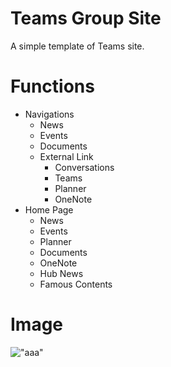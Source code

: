 # Teams Group Site
A simple template of Teams site.  
  
# Functions
- Navigations
    - News
    - Events
    - Documents
    - External Link
        - Conversations
        - Teams
        - Planner
        - OneNote
- Home Page
    - News
    - Events
    - Planner
    - Documents
    - OneNote
    - Hub News
    - Famous Contents

# Image
!["aaa"](https://avatars1.githubusercontent.com/u/43107994?s=60&v=4 "Title")